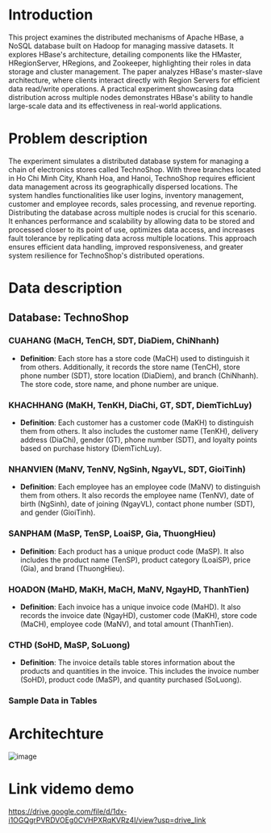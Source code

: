 # Introduction
This project examines the distributed mechanisms of Apache HBase, a NoSQL database built on Hadoop for managing massive datasets. It explores HBase's architecture, detailing components like the HMaster, HRegionServer, HRegions, and Zookeeper, highlighting their roles in data storage and cluster management. The paper analyzes HBase's master-slave architecture, where clients interact directly with Region Servers for efficient data read/write operations. A practical experiment showcasing data distribution across multiple nodes demonstrates HBase's ability to handle large-scale data and its effectiveness in real-world applications.

# Problem description
The experiment simulates a distributed database system for managing a chain of electronics stores called TechnoShop. With three branches located in Ho Chi Minh City, Khanh Hoa, and Hanoi, TechnoShop requires efficient data management across its geographically dispersed locations. The system handles functionalities like user logins, inventory management, customer and employee records, sales processing, and revenue reporting. Distributing the database across multiple nodes is crucial for this scenario. It enhances performance and scalability by allowing data to be stored and processed closer to its point of use, optimizes data access, and increases fault tolerance by replicating data across multiple locations. This approach ensures efficient data handling, improved responsiveness, and greater system resilience for TechnoShop's distributed operations.

# Data description
## Database: TechnoShop

### CUAHANG (MaCH, TenCH, SDT, DiaDiem, ChiNhanh)
- **Definition**: Each store has a store code (MaCH) used to distinguish it from others. Additionally, it records the store name (TenCH), store phone number (SDT), store location (DiaDiem), and branch (ChiNhanh). The store code, store name, and phone number are unique.
  
### KHACHHANG (MaKH, TenKH, DiaChi, GT, SDT, DiemTichLuy)
- **Definition**: Each customer has a customer code (MaKH) to distinguish them from others. It also includes the customer name (TenKH), delivery address (DiaChi), gender (GT), phone number (SDT), and loyalty points based on purchase history (DiemTichLuy).

### NHANVIEN (MaNV, TenNV, NgSinh, NgayVL, SDT, GioiTinh)
- **Definition**: Each employee has an employee code (MaNV) to distinguish them from others. It also records the employee name (TenNV), date of birth (NgSinh), date of joining (NgayVL), contact phone number (SDT), and gender (GioiTinh).

### SANPHAM (MaSP, TenSP, LoaiSP, Gia, ThuongHieu)
- **Definition**: Each product has a unique product code (MaSP). It also includes the product name (TenSP), product category (LoaiSP), price (Gia), and brand (ThuongHieu).

### HOADON (MaHD, MaKH, MaCH, MaNV, NgayHD, ThanhTien)
- **Definition**: Each invoice has a unique invoice code (MaHD). It also records the invoice date (NgayHD), customer code (MaKH), store code (MaCH), employee code (MaNV), and total amount (ThanhTien).

### CTHD (SoHD, MaSP, SoLuong)
- **Definition**: The invoice details table stores information about the products and quantities in the invoice. This includes the invoice number (SoHD), product code (MaSP), and quantity purchased (SoLuong).

### Sample Data in Tables

# Architechture
![image](https://github.com/user-attachments/assets/dca1c911-77bd-4bb4-91b2-9b657820e4cb)


# Link videmo demo
https://drive.google.com/file/d/1dx-i1OGQgrPVRDVOEg0CVHPXRqKVRz4I/view?usp=drive_link
